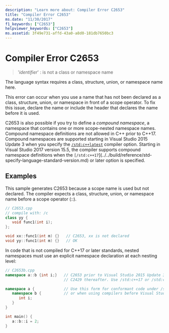 ```yaml
---
description: "Learn more about: Compiler Error C2653"
title: "Compiler Error C2653"
ms.date: "11/30/2017"
f1_keywords: ["C2653"]
helpviewer_keywords: ["C2653"]
ms.assetid: 3f49e731-affd-43a0-a8d0-181db7650bc3
---
```

# Compiler Error C2653

> '*identifier*' : is not a class or namespace name

The language syntax requires a class, structure, union, or namespace name here.

This error can occur when you use a name that has not been declared as a class, structure, union, or namespace in front of a scope operator. To fix this issue, declare the name or include the header that declares the name before it is used.

C2653 is also possible if you try to define a *compound namespace*, a namespace that contains one or more scope-nested namespace names. Compound namespace definitions are not allowed in C++ prior to C++17. Compound namespaces are supported starting in Visual Studio 2015 Update 3 when you specify the [`/std:c++latest`](../../build/reference/std-specify-language-standard-version.md) compiler option. Starting in Visual Studio 2017 version 15.5, the compiler supports compound namespace definitions when the `[/std:c++17`](../../build/reference/std-specify-language-standard-version.md) or later option is specified.

## Examples

This sample generates C2653 because a scope name is used but not declared. The compiler expects a class, structure, union, or namespace name before a scope operator (::).

```cpp
// C2653.cpp
// compile with: /c
class yy {
   void func1(int i);
};

void xx::func1(int m) {}   // C2653, xx is not declared
void yy::func1(int m) {}   // OK
```

In code that is not compiled for C++17 or later standards, nested namespaces must use an explicit namespace declaration at each nesting level:

```cpp
// C2653b.cpp
namespace a::b {int i;}   // C2653 prior to Visual Studio 2015 Update 3,
                          // C2429 thereafter. Use /std:c++17 or /std:c++latest to fix.

namespace a {             // Use this form for conformant code under /std:c++14 (the default)
   namespace b {          // or when using compilers before Visual Studio 2015 update 3.
      int i;
   }
}

int main() {
   a::b::i = 2;
}
```
